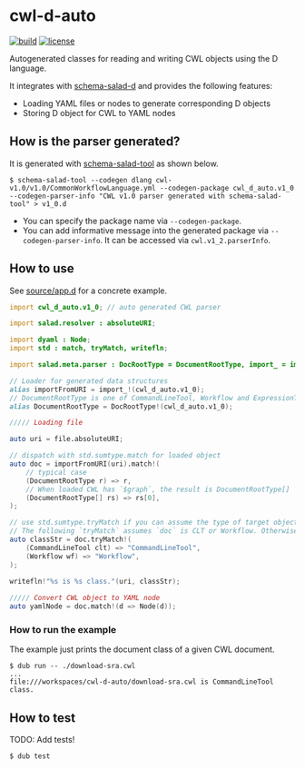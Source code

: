 # cwl-d-auto

[![build](https://github.com/common-workflow-lab/cwl-d-auto/actions/workflows/ci.yml/badge.svg?branch=main)](https://github.com/common-workflow-lab/cwl-d-auto/actions/) [![license](https://badgen.net/github/license/common-workflow-lab/cwl-d-auto)](https://github.com/common-workflow-lab/cwl-d-auto/blob/main/LICENSE)

Autogenerated classes for reading and writing CWL objects using the D language.

It integrates with [schema-salad-d](https://github.com/tom-tan/schema-salad-d) and provides the following features:

- Loading YAML files or nodes to generate corresponding D objects
- Storing D object for CWL to YAML nodes

## How is the parser generated?
It is generated with [schema-salad-tool](https://github.com/common-workflow-language/schema_salad) as shown below.

```console
$ schema-salad-tool --codegen dlang cwl-v1.0/v1.0/CommonWorkflowLanguage.yml --codegen-package cwl_d_auto.v1_0 --codegen-parser-info "CWL v1.0 parser generated with schema-salad-tool" > v1_0.d
```

- You can specify the package name via `--codegen-package`.
- You can add informative message into the generated package via `--codegen-parser-info`. It can be accessed via `cwl.v1_2.parserInfo`.

## How to use

See [source/app.d](source/app.d) for a concrete example.

```d
import cwl_d_auto.v1_0; // auto generated CWL parser

import salad.resolver : absoluteURI;

import dyaml : Node;
import std : match, tryMatch, writefln;

import salad.meta.parser : DocRootType = DocumentRootType, import_ = importFromURI;

// Loader for generated data structures
alias importFromURI = import_!(cwl_d_auto.v1_0);
// DocumentRootType is one of CommandLineTool, Workflow and ExpressionTool (implemented with std.sumtype.SumType)
alias DocumentRootType = DocRootType!(cwl_d_auto.v1_0);

///// Loading file

auto uri = file.absoluteURI;

// dispatch with std.sumtype.match for loaded object
auto doc = importFromURI(uri).match!(
	// typical case
	(DocumentRootType r) => r,
	// When loaded CWL has `$graph`, the result is DocumentRootType[]
	(DocumentRootType[] rs) => rs[0],
);

// use std.sumtype.tryMatch if you can assume the type of target object 
// The following `tryMatch` assumes `doc` is CLT or Workflow. Otherwise it throws an exception
auto classStr = doc.tryMatch!(
	(CommandLineTool clt) => "CommandLineTool",
	(Workflow wf) => "Workflow",
);
		
writefln!"%s is %s class."(uri, classStr);

///// Convert CWL object to YAML node
auto yamlNode = doc.match!(d => Node(d));
```

### How to run the example
The example just prints the document class of a given CWL document.

```console
$ dub run -- ./download-sra.cwl
...
file:///workspaces/cwl-d-auto/download-sra.cwl is CommandLineTool class.
```

## How to test
TODO: Add tests!

```console
$ dub test
```
